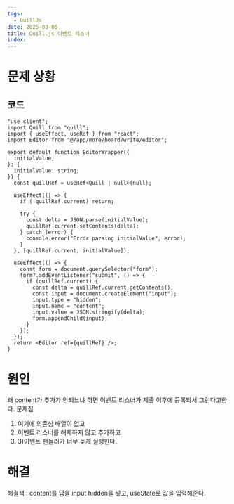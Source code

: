 ```yaml
---
tags:
  - QuillJs
date: 2025-08-06
title: Quill.js 이벤트 리스너
index:
---
```

# 문제 상황
## 코드
```tsx
"use client";
import Quill from "quill";
import { useEffect, useRef } from "react";
import Editor from "@/app/more/board/write/editor";

export default function EditorWrapper({
  initialValue,
}: {
  initialValue: string;
}) {
  const quillRef = useRef<Quill | null>(null);

  useEffect(() => {
    if (!quillRef.current) return;
    
    try {
      const delta = JSON.parse(initialValue);
      quillRef.current.setContents(delta);
    } catch (error) {
      console.error("Error parsing initialValue", error);
    }
  }, [quillRef.current, initialValue]);

  useEffect(() => {
    const form = document.querySelector("form");
    form?.addEventListener("submit", () => {
      if (quillRef.current) {
        const delta = quillRef.current.getContents();
        const input = document.createElement("input");
        input.type = "hidden";
        input.name = "content";
        input.value = JSON.stringify(delta);
        form.appendChild(input);
      }
    });
  });
  return <Editor ref={quillRef} />;
}

```

# 원인
왜 content가 추가가 안되느냐 하면 이벤트 리스너가  제출 이후에 등록되서 그런다고한다.
문제점 
1) 여기에 의존성 배열이 없고 
2) 이벤트 리스너를 해제하지 않고 추가하고 
3) 3)이벤트 핸들러가 너무 늦게 실행한다.

# 해결
해결책 : content를 담을 input hidden을 넣고, useState로 값을 입력해준다.
